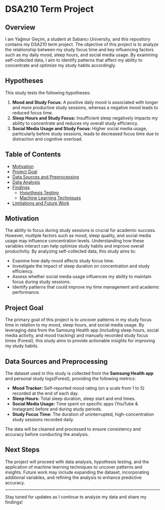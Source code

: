 # DSA210 Term Project

## Overview
I am Yağmur Geçim, a student at Sabancı University, and this repository contains my DSA210 term project. The objective of this project is to analyze the relationship between my study focus time and key influencing factors such as my daily mood, sleep hours, and social media usage. By examining self-collected data, I aim to identify patterns that affect my ability to concentrate and optimize my study habits accordingly.

## Hypotheses
This study tests the following hypotheses:

1. **Mood and Study Focus:** A positive daily mood is associated with longer and more productive study sessions, whereas a negative mood leads to reduced focus time.
2. **Sleep Hours and Study Focus:** Insufficient sleep negatively impacts my ability to concentrate and reduces my overall study efficiency.
3. **Social Media Usage and Study Focus:** Higher social media usage, particularly before study sessions, leads to decreased focus time due to distraction and cognitive overload.

## Table of Contents
- [Motivation](#motivation)
- [Project Goal](#project-goal)
- [Data Sources and Preprocessing](#data-sources-and-preprocessing)
- [Data Analysis](#data-analysis)
- [Findings](#findings)
  - [Hypothesis Testing](#hypothesis-testing)
  - [Machine Learning Techniques](#machine-learning-techniques)
- [Limitations and Future Work](#limitations-and-future-work)

## Motivation
The ability to focus during study sessions is crucial for academic success. However, multiple factors such as mood, sleep quality, and social media usage may influence concentration levels. Understanding how these variables interact can help optimize study habits and improve overall productivity. By analyzing self-collected data, this study aims to:

- Examine how daily mood affects study focus time.
- Investigate the impact of sleep duration on concentration and study efficiency.
- Assess whether social media usage influences my ability to maintain focus during study sessions.
- Identify patterns that could improve my time management and academic performance.

## Project Goal
The primary goal of this project is to uncover patterns in my study focus time in relation to my mood, sleep hours, and social media usage. By leveraging data from the Samsung Health app (including sleep hours, social media activity, and mood tracking) and manually recorded study focus times (Forest), this study aims to provide actionable insights for improving my study habits.

## Data Sources and Preprocessing
The dataset used in this study is collected from the **Samsung Health app** and personal study logs(Forest), providing the following metrics:

- **Mood Tracker:** Self-reported mood rating (on a scale from 1 to 5) recorded at the end of each day.
- **Sleep Hours:** Total sleep duration, sleep start and end times.
- **Social Media Usage:** Time spent on specific apps (YouTube & Instagram) before and during study periods.
- **Study Focus Time:** The duration of uninterrupted, high-concentration study sessions recorded daily.

The data will be cleaned and processed to ensure consistency and accuracy before conducting the analysis.

## Next Steps
The project will proceed with data analysis, hypothesis testing, and the application of machine learning techniques to uncover patterns and insights. Future work may include expanding the dataset, incorporating additional variables, and refining the analysis to enhance predictive accuracy.

---
Stay tuned for updates as I continue to analyze my data and share my findings!

